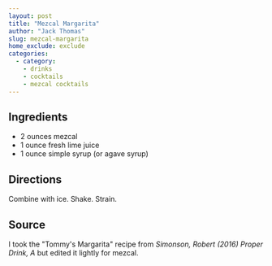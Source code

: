 ```yaml
---
layout: post
title: "Mezcal Margarita"
author: "Jack Thomas"
slug: mezcal-margarita
home_exclude: exclude
categories:
  - category:
    - drinks
    - cocktails
    - mezcal cocktails
---
```


## Ingredients

- 2 ounces mezcal
- 1 ounce fresh lime juice
- 1 ounce simple syrup (or agave syrup)

## Directions

Combine with ice. Shake. Strain.

## Source

I took the "Tommy's Margarita" recipe from *Simonson, Robert (2016) Proper Drink, A* but edited it lightly for mezcal.
